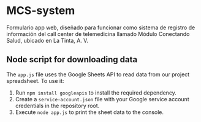 # MCS-system
Formulario app web, diseñado para funcionar como sistema de registro de información del call center de telemedicina llamado Módulo Conectando Salud, ubicado en La Tinta, A. V.

## Node script for downloading data

The `app.js` file uses the Google Sheets API to read data from our project spreadsheet. To use it:

1. Run `npm install googleapis` to install the required dependency.
2. Create a `service-account.json` file with your Google service account credentials in the repository root.
3. Execute `node app.js` to print the sheet data to the console.
